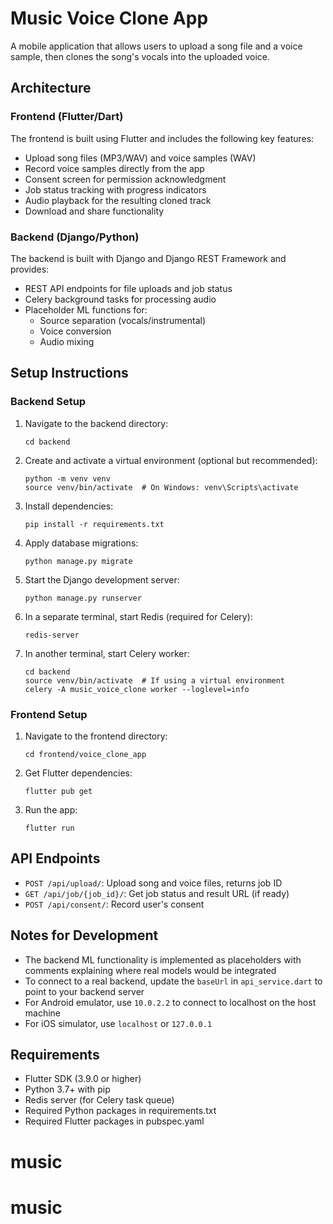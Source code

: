 # Music Voice Clone App

A mobile application that allows users to upload a song file and a voice sample, then clones the song's vocals into the uploaded voice.

## Architecture

### Frontend (Flutter/Dart)

The frontend is built using Flutter and includes the following key features:

- Upload song files (MP3/WAV) and voice samples (WAV)
- Record voice samples directly from the app
- Consent screen for permission acknowledgment
- Job status tracking with progress indicators
- Audio playback for the resulting cloned track
- Download and share functionality

### Backend (Django/Python)

The backend is built with Django and Django REST Framework and provides:

- REST API endpoints for file uploads and job status
- Celery background tasks for processing audio
- Placeholder ML functions for:
  - Source separation (vocals/instrumental)
  - Voice conversion
  - Audio mixing

## Setup Instructions

### Backend Setup

1. Navigate to the backend directory:
   ```
   cd backend
   ```

2. Create and activate a virtual environment (optional but recommended):
   ```
   python -m venv venv
   source venv/bin/activate  # On Windows: venv\Scripts\activate
   ```

3. Install dependencies:
   ```
   pip install -r requirements.txt
   ```

4. Apply database migrations:
   ```
   python manage.py migrate
   ```

5. Start the Django development server:
   ```
   python manage.py runserver
   ```

6. In a separate terminal, start Redis (required for Celery):
   ```
   redis-server
   ```

7. In another terminal, start Celery worker:
   ```
   cd backend
   source venv/bin/activate  # If using a virtual environment
   celery -A music_voice_clone worker --loglevel=info
   ```

### Frontend Setup

1. Navigate to the frontend directory:
   ```
   cd frontend/voice_clone_app
   ```

2. Get Flutter dependencies:
   ```
   flutter pub get
   ```

3. Run the app:
   ```
   flutter run
   ```

## API Endpoints

- `POST /api/upload/`: Upload song and voice files, returns job ID
- `GET /api/job/{job_id}/`: Get job status and result URL (if ready)
- `POST /api/consent/`: Record user's consent

## Notes for Development

- The backend ML functionality is implemented as placeholders with comments explaining where real models would be integrated
- To connect to a real backend, update the `baseUrl` in `api_service.dart` to point to your backend server
- For Android emulator, use `10.0.2.2` to connect to localhost on the host machine
- For iOS simulator, use `localhost` or `127.0.0.1`

## Requirements

- Flutter SDK (3.9.0 or higher)
- Python 3.7+ with pip
- Redis server (for Celery task queue)
- Required Python packages in requirements.txt
- Required Flutter packages in pubspec.yaml
# music
# music
